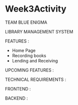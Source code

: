 # Week3Activity

TEAM BLUE ENIGMA

LIBRARY MANAGEMENT SYSTEM

FEATURES :

  * Home Page
  * Recording books
  * Lending and Receiving

UPCOMING FEATURES :

TECHNICAL REQUIREMENTS :



FRONTEND :



BACKEND :
